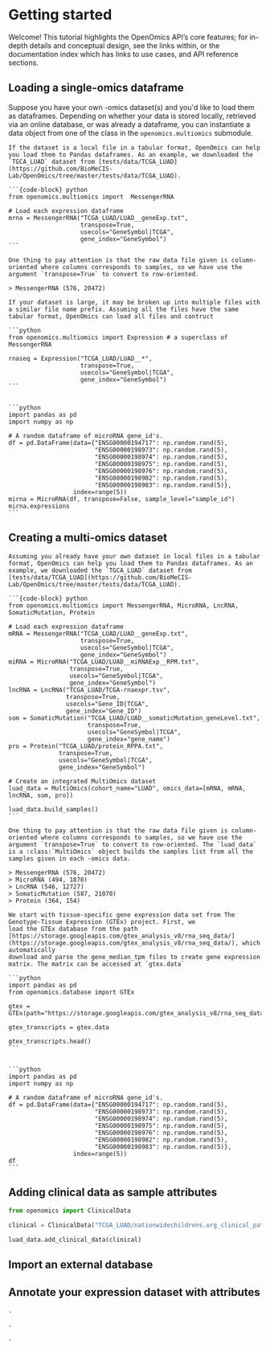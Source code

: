 # Getting started

Welcome! This tutorial highlights the OpenOmics API’s core features; for in-depth details and conceptual design, see the links within, or the documentation index which has links to use cases, and API reference sections.

## Loading a single-omics dataframe

Suppose you have your own -omics dataset(s) and you'd like to load them as dataframes. Depending on whether your data is
stored locally, retrieved via an online database, or was already a dataframe, you can instantiate a data object from one
of the class in the `openomics.multiomics` submodule.

````{tab} From local file
If the dataset is a local file in a tabular format, OpenOmics can help you load them to Pandas dataframes. As an example, we downloaded the `TGCA_LUAD` dataset from [tests/data/TCGA_LUAD](https://github.com/BioMeCIS-Lab/OpenOmics/tree/master/tests/data/TCGA_LUAD).

```{code-block} python
from openomics.multiomics import  MessengerRNA

# Load each expression dataframe
mrna = MessengerRNA("TCGA_LUAD/LUAD__geneExp.txt",
                    transpose=True,
                    usecols="GeneSymbol|TCGA",
                    gene_index="GeneSymbol")
```

One thing to pay attention is that the raw data file given is column-oriented where columns corresponds to samples, so we have use the argument `transpose=True` to convert to row-oriented.

> MessengerRNA (576, 20472)

````

````{tab} From multiple files (glob)
If your dataset is large, it may be broken up into multiple files with a similar file name prefix. Assuming all the files have the same tabular format, OpenOmics can load all files and contruct

```python
from openomics.multiomics import Expression # a superclass of MessengerRNA

rnaseq = Expression("TCGA_LUAD/LUAD__*",
                    transpose=True,
                    usecols="GeneSymbol|TCGA",
                    gene_index="GeneSymbol")
```

````

````{tab} From DataFrame

```python
import pandas as pd
import numpy as np

# A random dataframe of microRNA gene_id's.
df = pd.DataFrame(data={"ENSG00000194717": np.random.rand(5),
                        "ENSG00000198973": np.random.rand(5),
                        "ENSG00000198974": np.random.rand(5),
                        "ENSG00000198975": np.random.rand(5),
                        "ENSG00000198976": np.random.rand(5),
                        "ENSG00000198982": np.random.rand(5),
                        "ENSG00000198983": np.random.rand(5)},
                  index=range(5))
mirna = MicroRNA(df, transpose=False, sample_level="sample_id")
mirna.expressions
```

````

## Creating a multi-omics dataset

````{tab} From local files
Assuming you already have your own dataset in local files in a tabular format, OpenOmics can help you load them to Pandas dataframes. As an example, we downloaded the `TGCA_LUAD` dataset from [tests/data/TCGA_LUAD](https://github.com/BioMeCIS-Lab/OpenOmics/tree/master/tests/data/TCGA_LUAD).

```{code-block} python
from openomics.multiomics import MessengerRNA, MicroRNA, LncRNA, SomaticMutation, Protein

# Load each expression dataframe
mRNA = MessengerRNA("TCGA_LUAD/LUAD__geneExp.txt",
                    transpose=True,
                    usecols="GeneSymbol|TCGA",
                    gene_index="GeneSymbol")
miRNA = MicroRNA("TCGA_LUAD/LUAD__miRNAExp__RPM.txt",
                 transpose=True,
                 usecols="GeneSymbol|TCGA",
                 gene_index="GeneSymbol")
lncRNA = LncRNA("TCGA_LUAD/TCGA-rnaexpr.tsv",
                transpose=True,
                usecols="Gene_ID|TCGA",
                gene_index="Gene_ID")
som = SomaticMutation("TCGA_LUAD/LUAD__somaticMutation_geneLevel.txt",
                      transpose=True,
                      usecols="GeneSymbol|TCGA",
                      gene_index="gene_name")
pro = Protein("TCGA_LUAD/protein_RPPA.txt",
              transpose=True,
              usecols="GeneSymbol|TCGA",
              gene_index="GeneSymbol")

# Create an integrated MultiOmics dataset
luad_data = MultiOmics(cohort_name="LUAD", omics_data=[mRNA, mRNA, lncRNA, som, pro])

luad_data.build_samples()
```

One thing to pay attention is that the raw data file given is column-oriented where columns corresponds to samples, so we have use the argument `transpose=True` to convert to row-oriented. The `luad_data` is a :class:`MultiOmics` object builds the samples list from all the samples given in each -omics data.

> MessengerRNA (576, 20472)
> MicroRNA (494, 1870)
> LncRNA (546, 12727)
> SomaticMutation (587, 21070)
> Protein (364, 154)

````

````{tab} From URL
We start with tissue-specific gene expression data set from The Genotype-Tissue Expression (GTEx) project. First, we
load the GTEx database from the path [https://storage.googleapis.com/gtex_analysis_v8/rna_seq_data/](https://storage.googleapis.com/gtex_analysis_v8/rna_seq_data/), which automatically
download and parse the gene_median_tpm files to create gene expression matrix. The matrix can be accessed at `gtex.data`

```python
import pandas as pd
from openomics.database import GTEx

gtex = GTEx(path="https://storage.googleapis.com/gtex_analysis_v8/rna_seq_data/")

gtex_transcripts = gtex.data

gtex_transcripts.head()
```

````

````{tab} From DataFrame

```python
import pandas as pd
import numpy as np

# A random dataframe of microRNA gene_id's.
df = pd.DataFrame(data={"ENSG00000194717": np.random.rand(5),
                        "ENSG00000198973": np.random.rand(5),
                        "ENSG00000198974": np.random.rand(5),
                        "ENSG00000198975": np.random.rand(5),
                        "ENSG00000198976": np.random.rand(5),
                        "ENSG00000198982": np.random.rand(5),
                        "ENSG00000198983": np.random.rand(5)},
                  index=range(5))
df
```

````

## Adding clinical data as sample attributes

```python
from openomics import ClinicalData

clinical = ClinicalData("TCGA_LUAD/nationwidechildrens.org_clinical_patient_luad.txt", patient_index=)

luad_data.add_clinical_data(clinical)

```

##

## Import an external database



## Annotate your expression dataset with attributes

```{tab} Genomics attributes
.
```

```{tab} Sequences
.
```

```{tab} Interactions
.
```
